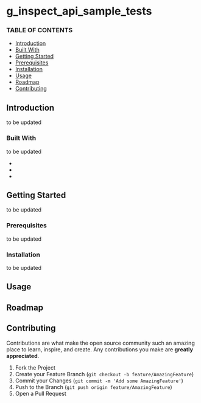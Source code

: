 # g_inspect_api_sample_tests

<!-- TABLE OF CONTENTS -->
### TABLE OF CONTENTS 
* [Introduction](#introduction)
* [Built With](#built-with)
* [Getting Started](#getting-started)
* [Prerequisites](#prerequisites)
* [Installation](#installation)
* [Usage](#usage)
* [Roadmap](#roadmap)
* [Contributing](#contributing)


<!-- ABOUT THE PROJECT -->
## Introduction
to be updated
### Built With
 to be updated
* []()
* []()
* []()



<!-- GETTING STARTED -->
## Getting Started

to be updated

### Prerequisites

to be updated
### Installation

to be updated



<!-- USAGE EXAMPLES -->
## Usage



<!-- ROADMAP -->
## Roadmap



<!-- CONTRIBUTING -->
## Contributing

Contributions are what make the open source community such an amazing place to learn, inspire, and create. Any contributions you make are **greatly appreciated**.

1. Fork the Project
2. Create your Feature Branch (`git checkout -b feature/AmazingFeature`)
3. Commit your Changes (`git commit -m 'Add some AmazingFeature'`)
4. Push to the Branch (`git push origin feature/AmazingFeature`)
5. Open a Pull Request
